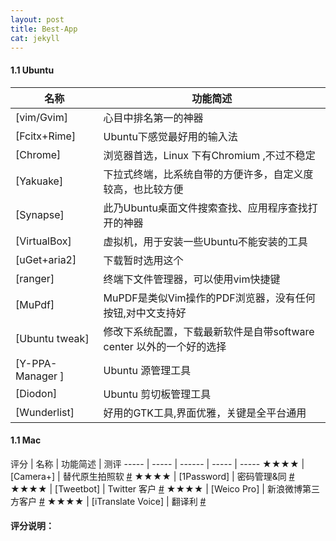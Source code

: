 ```yaml
---
layout: post
title: Best-App
cat: jekyll
---
```






#### 1.1 Ubuntu

名称  | 功能简述
----- | ------
[vim/Gvim] | 心目中排名第一的神器
[Fcitx+Rime] | Ubuntu下感觉最好用的输入法
[Chrome] |浏览器首选，Linux 下有Chromium ,不过不稳定
[Yakuake] | 下拉式终端，比系统自带的方便许多，自定义度较高，也比较方便
[Synapse] | 此乃Ubuntu桌面文件搜索查找、应用程序查找打开的神器
[VirtualBox] | 虚拟机，用于安装一些Ubuntu不能安装的工具
[uGet+aria2] | 下载暂时选用这个
[ranger] | 终端下文件管理器，可以使用vim快捷键
[MuPdf] | MuPDF是类似Vim操作的PDF浏览器，没有任何按钮,对中文支持好
[Ubuntu tweak] | 修改下系统配置，下载最新软件是自带software center 以外的一个好的选择
[Y-PPA-Manager ] | Ubuntu 源管理工具
[Diodon] | Ubuntu 剪切板管理工具
[Wunderlist] | 好用的GTK工具,界面优雅，关键是全平台通用




#### 1.1 Mac

评分   | 名称  | 功能简述 | 测评
----- | ----- | ------ | ----- | -----
★★★★  | [Camera+] | 替代原生拍照软 [#](http://iphone.appstorm.net/reviews/graphics/camera-4-an-almost-perfect-camera-app/)
★★★★  | [1Password] | 密码管理&同 [#](http://mac.appstorm.net/reviews/security/1password-4-is-hands-down-the-best-password-app/)
★★★★  | [Tweetbot] | Twitter 客户 [#](http://www.macstories.net/reviews/tweetbot-3-review-human-after-all/)
★★★★  | [Weico Pro] | 新浪微博第三方客户 [#](http://sspai.com/24186)
★★★★  | [iTranslate Voice] | 翻译利 [#](http://www.idownloadblog.com/2013/07/03/itranslate-voice-2/)




#### 评分说明：
